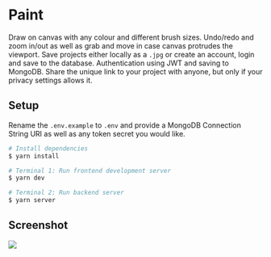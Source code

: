 # Paint

Draw on canvas with any colour and different brush sizes. Undo/redo and zoom in/out as well as grab and move in case canvas protrudes the viewport. Save projects either locally as a `.jpg` or create an account, login and save to the database. Authentication using JWT and saving to MongoDB. Share the unique link to your project with anyone, but only if your privacy settings allows it.

## Setup

Rename the `.env.example` to `.env` and provide a MongoDB Connection String URI as well as any token secret you would like.

```bash
# Install dependencies
$ yarn install

# Terminal 1: Run frontend development server
$ yarn dev

# Terminal 2: Run backend server
$ yarn server
```

## Screenshot

![](https://user-images.githubusercontent.com/72305598/147144482-bd245f9f-bb78-413c-ade9-f0e548aeb76a.png)
